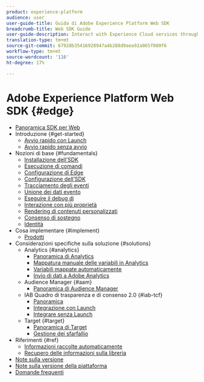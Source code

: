```yaml
---
product: experience-platform
audience: user
user-guide-title: Guida di Adobe Experience Platform Web SDK
breadcrumb-title: Web SDK Guide
user-guide-description: Interact with Experience Cloud services through the Edge Network.
translation-type: tm+mt
source-git-commit: 67928b35416928947a4b288d9aea92a065f080f6
workflow-type: tm+mt
source-wordcount: '116'
ht-degree: 17%

---
```



# Adobe Experience Platform Web SDK {#edge}

* [Panoramica SDK per Web](home.md)
* Introduzione {#get-started}
   * [Avvio rapido con Launch](getting-started/quick-start-with-launch.md)
   * [Avvio rapido senza avvio](getting-started/quick-start-without-launch.md)
* Nozioni di base {#fundamentals}
   * [Installazione dell’SDK](fundamentals/installing-the-sdk.md)
   * [Esecuzione di comandi](fundamentals/executing-commands.md)
   * [Configurazione di Edge](fundamentals/edge-configuration.md)
   * [Configurazione dell’SDK](fundamentals/configuring-the-sdk.md)
   * [Tracciamento degli eventi](fundamentals/tracking-events.md)
   * [Unione dei dati evento](fundamentals/merging-event-data.md)
   * [Eseguire il debug di](fundamentals/debugging.md)
   * [Interazione con più proprietà](fundamentals/interacting-with-multiple-properties.md)
   * [Rendering di contenuti personalizzati](fundamentals/rendering-personalization-content.md)
   * [Consenso di sostegno](fundamentals/supporting-consent.md)
   * [Identità](fundamentals/identity.md)
* Cosa implementare {#implement}
   * [Prodotti](what-to-implement/commerce.md)
* Considerazioni specifiche sulla soluzione {#solutions}
   * Analytics {#analytics}
      * [Panoramica di Analytics](solution-specific/analytics/analytics-overview.md)
      * [Mappatura manuale delle variabili in Analytics](solution-specific/analytics/manually-mapping-variables.md)
      * [Variabili mappate automaticamente](solution-specific/analytics/automatically-mapped-vars.md)
      * [Invio di dati a  Adobe Analytics](solution-specific/analytics/link-tracking.md)
   * Audience Manager {#aam}
      * [Panoramica di Audience Manager](solution-specific/audience-manager/audience-manager-overview.md)
   * IAB Quadro di trasparenza e di consenso 2.0 {#iab-tcf}
      * [Panoramica](solution-specific/iab-tcf/overview.md)
      * [Integrazione con Launch](solution-specific/iab-tcf/with-launch.md)
      * [Integrare senza Launch](solution-specific/iab-tcf/without-launch.md)
   * Target {#target}
      * [Panoramica di Target](solution-specific/target/target-overview.md)
      * [Gestione dei sfarfallio](solution-specific/target/flicker-management.md)
* Riferimenti {#ref}
   * [Informazioni raccolte automaticamente](reference/automatic-information.md)
   * [Recupero delle informazioni sulla libreria](reference/retrieving-library-information.md)
* [Note sulla versione](release-notes.md)
* [Note sulla versione della piattaforma](https://www.adobe.com/go/platform-release-notes-en)
* [Domande frequenti](getting-started/web-sdk-faq.md)